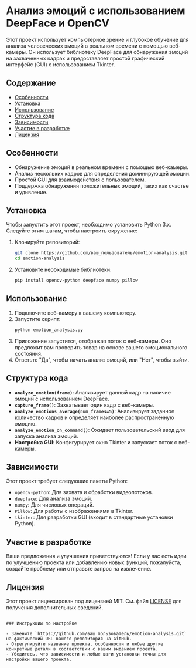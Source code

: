 
# Анализ эмоций с использованием DeepFace и OpenCV

Этот проект использует компьютерное зрение и глубокое обучение для анализа человеческих эмоций в реальном времени с помощью веб-камеры. Он использует библиотеку DeepFace для обнаружения эмоций на захваченных кадрах и предоставляет простой графический интерфейс (GUI) с использованием Tkinter.

## Содержание

- [Особенности](#особенности)
- [Установка](#установка)
- [Использование](#использование)
- [Структура кода](#структура-кода)
- [Зависимости](#зависимости)
- [Участие в разработке](#участие-в-разработке)
- [Лицензия](#лицензия)

## Особенности

- Обнаружение эмоций в реальном времени с помощью веб-камеры.
- Анализ нескольких кадров для определения доминирующей эмоции.
- Простой GUI для взаимодействия с пользователем.
- Поддержка обнаружения положительных эмоций, таких как счастье и удивление.

## Установка

Чтобы запустить этот проект, необходимо установить Python 3.x. Следуйте этим шагам, чтобы настроить окружение:

1. Клонируйте репозиторий:
   ```bash
   git clone https://github.com/ваш_пользователь/emotion-analysis.git
   cd emotion-analysis
   ```

2. Установите необходимые библиотеки:
   ```bash
   pip install opencv-python deepface numpy pillow
   ```

## Использование

1. Подключите веб-камеру к вашему компьютеру.
2. Запустите скрипт:
   ```bash
   python emotion_analysis.py
   ```
3. Приложение запустится, отображая поток с веб-камеры. Оно предложит вам проверить товар на основе вашего эмоционального состояния.
4. Ответьте "Да", чтобы начать анализ эмоций, или "Нет", чтобы выйти.

## Структура кода

- **`analyze_emotion(frame)`**: Анализирует данный кадр на наличие эмоций с использованием DeepFace.
- **`capture_frame()`**: Захватывает один кадр с веб-камеры.
- **`analyze_emotions_average(num_frames=5)`**: Анализирует заданное количество кадров и определяет наиболее распространённую эмоцию.
- **`analyze_emotion_on_command()`**: Ожидает пользовательский ввод для запуска анализа эмоций.
- **Настройка GUI**: Конфигурирует окно Tkinter и запускает поток с веб-камеры.

## Зависимости

Этот проект требует следующие пакеты Python:

- `opencv-python`: Для захвата и обработки видеопотоков.
- `deepface`: Для анализа эмоций.
- `numpy`: Для числовых операций.
- `Pillow`: Для работы с изображениями в Tkinter.
- `tkinter`: Для разработки GUI (входит в стандартные установки Python).

## Участие в разработке

Ваши предложения и улучшения приветствуются! Если у вас есть идеи по улучшению проекта или добавлению новых функций, пожалуйста, создайте проблему или отправьте запрос на извлечение.

## Лицензия

Этот проект лицензирован под лицензией MIT. См. файл [LICENSE](LICENSE) для получения дополнительных сведений.
```

### Инструкции по настройке

- Замените `https://github.com/ваш_пользователь/emotion-analysis.git` на фактический URL вашего репозитория на GitHub.
- Отрегулируйте название проекта, особенности и любые другие конкретные детали в соответствии с вашим видением проекта.
- Убедитесь, что зависимости и любые шаги установки точны для настройки вашего проекта.

